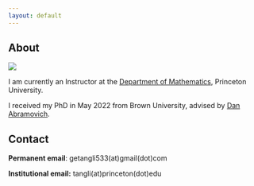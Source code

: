 ```yaml
---
layout: default
---
```


## About

<img class="profile-picture" src="tangli.jpg">

I am currently an Instructor at the [Department of Mathematics](https://www.math.princeton.edu/), Princeton University. 

I received my PhD in May 2022 from Brown University, advised by [Dan Abramovich](http://www.math.brown.edu/dabramov/).

## Contact

**Permanent email**: getangli533(at)gmail(dot)com

**Institutional email:** tangli(at)princeton(dot)edu



